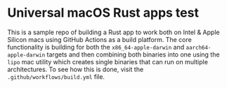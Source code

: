 # Universal macOS Rust apps test

This is a sample repo of building a Rust app to work both on Intel & Apple Silicon macs using GitHub Actions as a build platform. The core functionality is building for both the `x86_64-apple-darwin` and `aarch64-apple-darwin` targets and then combining both binaries into one using the `lipo` mac utility which creates single binaries that can run on multiple architectures. To see how this is done, visit the `.github/workflows/build.yml` file.
